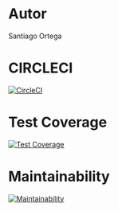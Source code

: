 # Autor

Santiago Ortega 

# CIRCLECI
[![CircleCI](https://dl.circleci.com/status-badge/img/gh/um-computacion-tm/ajedrez-2024-Santy1726/tree/main.svg?style=svg)](https://dl.circleci.com/status-badge/redirect/gh/um-computacion-tm/ajedrez-2024-Santy1726/tree/main)
# Test Coverage
[![Test Coverage](https://api.codeclimate.com/v1/badges/890e1471f87ab00deeda/test_coverage)](https://codeclimate.com/github/um-computacion-tm/ajedrez-2024-Santy1726/test_coverage)

# Maintainability
[![Maintainability](https://api.codeclimate.com/v1/badges/890e1471f87ab00deeda/maintainability)](https://codeclimate.com/github/um-computacion-tm/ajedrez-2024-Santy1726/maintainability)